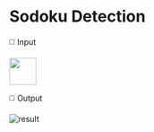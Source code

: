 # Sodoku Detection

◻️ Input 


<img src="![sudoku1](https://github.com/SajedehGharabadian/sodoku_detection/assets/76538787/6fe35c7b-bf67-465b-9ec9-51d40e166641)" width="48">

◻️ Output

![result](https://github.com/SajedehGharabadian/sodoku_detection/assets/76538787/6a2b116c-bcdc-46d5-a074-c556a31be80a)
